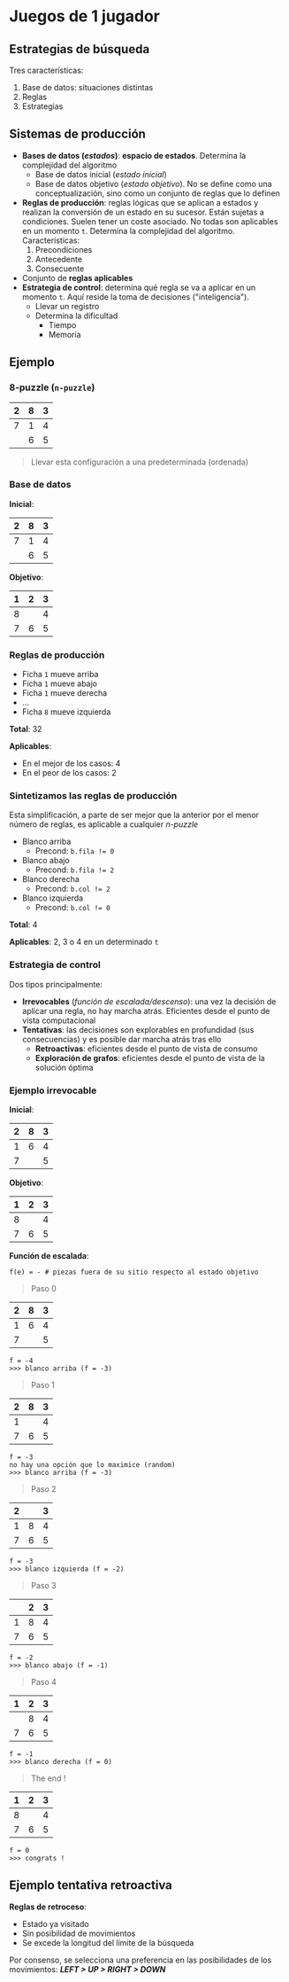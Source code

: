 # Juegos de 1 jugador

## Estrategias de búsqueda

Tres características:

1. Base de datos: situaciones distintas
1. Reglas
1. Estrategias

## Sistemas de producción

- __Bases de datos (*estados*)__: __espacio de estados__. Determina la complejidad del algoritmo
	- Base de datos inicial (*estado inicial*)
	- Base de datos objetivo (*estado objetivo*). No se define como una conceptualización, sino como un conjunto de reglas que lo definen
- __Reglas de producción__: reglas lógicas que se aplican a estados y realizan la conversión de un estado en su sucesor. Están sujetas a condiciones. Suelen tener un coste asociado. No todas son aplicables en un momento `t`. Determina la complejidad del algoritmo. Características:
	1. Precondiciones
	1. Antecedente
	1. Consecuente
- Conjunto de __reglas aplicables__
- __Estrategia de control__: determina qué regla se va a aplicar en un momento `t`. Aquí reside la toma de decisiones ("inteligencia").
	- Llevar un registro
	- Determina la dificultad
		- Tiempo
		- Memoria

## Ejemplo

### 8-puzzle (`n-puzzle`)

| 2 | 8 | 3 |
|---|---|---|
| 7 | 1 | 4 |
|   | 6 | 5 |

> Llevar esta configuración a una predeterminada (ordenada)

### Base de datos

__Inicial__:

| 2 | 8 | 3 |
|---|---|---|
| 7 | 1 | 4 |
|   | 6 | 5 |

__Objetivo__:

| 1 | 2 | 3 |
|---|---|---|
| 8 |   | 4 |
| 7 | 6 | 5 |

### Reglas de producción

- Ficha `1` mueve arriba
- Ficha `1` mueve abajo
- Ficha `1` mueve derecha
- ...
- Ficha `8` mueve izquierda

__Total__: 32

__Aplicables__:

- En el mejor de los casos: 4
- En el peor de los casos: 2

### Sintetizamos las reglas de producción

Esta simplificación, a parte de ser mejor que la anterior por el menor número de reglas, es aplicable a cualquier *n-puzzle*

- Blanco arriba
	- Precond: `b.fila != 0`
- Blanco abajo
	- Precond: `b.fila != 2`
- Blanco derecha
	- Precond: `b.col != 2`
- Blanco izquierda
	- Precond: `b.col != 0`

__Total__: 4

__Aplicables__: 2, 3 o 4 en un determinado `t`

### Estrategia de control

Dos tipos principalmente:

- __Irrevocables__ (*función de escalada/descenso*): una vez la decisión de aplicar una regla, no hay marcha atrás. Eficientes desde el punto de vista computacional
- __Tentativas__: las decisiones son explorables en profundidad (sus consecuencias) y es posible dar marcha atrás tras ello
	- __Retroactivas__: eficientes desde el punto de vista de consumo
	- __Exploración de grafos__: eficientes desde el punto de vista de la solución óptima

### Ejemplo irrevocable

__Inicial__:

| 2 | 8 | 3 |
|---|---|---|
| 1 | 6 | 4 |
| 7 |   | 5 |

__Objetivo__:

| 1 | 2 | 3 |
|---|---|---|
| 8 |   | 4 |
| 7 | 6 | 5 |

__Función de escalada__:

~~~
f(e) = - # piezas fuera de su sitio respecto al estado objetivo
~~~

> Paso 0

| 2 | 8 | 3 |
|---|---|---|
| 1 | 6 | 4 |
| 7 |   | 5 |

~~~
f = -4
>>> blanco arriba (f = -3)
~~~

> Paso 1

| 2 | 8 | 3 |
|---|---|---|
| 1 |   | 4 |
| 7 | 6 | 5 |

~~~
f = -3
no hay una opción que lo maximice (random)
>>> blanco arriba (f = -3)
~~~

> Paso 2

| 2 |   | 3 |
|---|---|---|
| 1 | 8 | 4 |
| 7 | 6 | 5 |

~~~
f = -3
>>> blanco izquierda (f = -2)
~~~

> Paso 3

|   | 2 | 3 |
|---|---|---|
| 1 | 8 | 4 |
| 7 | 6 | 5 |

~~~
f = -2
>>> blanco abajo (f = -1)
~~~

> Paso 4

| 1 | 2 | 3 |
|---|---|---|
|   | 8 | 4 |
| 7 | 6 | 5 |

~~~
f = -1
>>> blanco derecha (f = 0)
~~~

> The end !

| 1 | 2 | 3 |
|---|---|---|
| 8 |   | 4 |
| 7 | 6 | 5 |

~~~
f = 0
>>> congrats !
~~~

## Ejemplo tentativa retroactiva

__Reglas de retroceso__:

- Estado ya visitado
- Sin posibilidad de movimientos
- Se excede la longitud del límite de la búsqueda

Por consenso, se selecciona una preferencia en las posibilidades de los movimientos: __*LEFT > UP > RIGHT > DOWN*__
